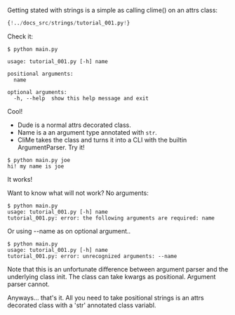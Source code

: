 Getting stated with strings is a simple as calling clime() on an attrs class:

```Python 
{!../docs_src/strings/tutorial_001.py!}
```
Check it:

<div class="termy">

```console
$ python main.py

usage: tutorial_001.py [-h] name

positional arguments:
  name

optional arguments:
  -h, --help  show this help message and exit

```
</div>

Cool!
- Dude is a normal attrs decorated class.
- Name is a an argument type annotated with `str`.
- CliMe takes the class and turns it into a CLI with the builtin ArgumentParser.
Try it!

```console
$ python main.py joe
hi! my name is joe
```
It works!

Want to know what will not work? No arguments:
```console
$ python main.py
usage: tutorial_001.py [-h] name
tutorial_001.py: error: the following arguments are required: name
```

Or using --name as on optional argument..
```console
$ python main.py
usage: tutorial_001.py [-h] name
tutorial_001.py: error: unrecognized arguments: --name
```
Note that this is an unfortunate difference between argument parser and the underlying class init.
The class can take kwargs as positional. Argument parser cannot. 

Anyways... that's it.
All you need to take positional strings is an attrs decorated class with a 'str' annotated class variabl.


